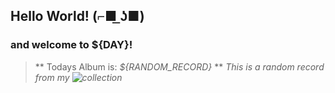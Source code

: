 ## Hello World! (⌐■ ͟ʖ■) 
### and welcome to **${DAY}**!

> ** Todays Album is: *${RANDOM_RECORD}* ** 
> *This is a random record from my ![collection](https://www.discogs.com/user/ah33808/collection)*

